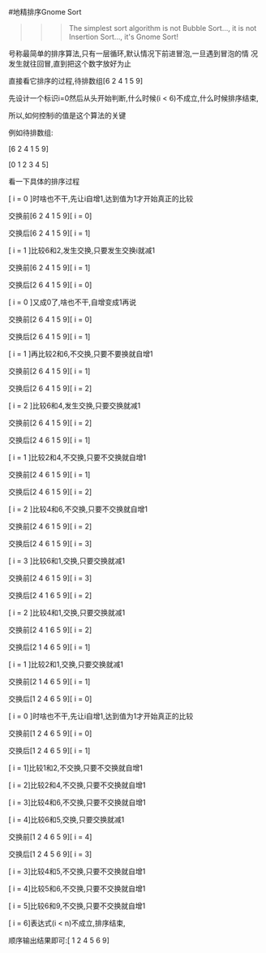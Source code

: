 #地精排序Gnome Sort

>>>The simplest sort algorithm is not Bubble Sort..., it is not Insertion
Sort..., it's Gnome Sort!

号称最简单的排序算法,只有一层循环,默认情况下前进冒泡,一旦遇到冒泡的情
况发生就往回冒,直到把这个数字放好为止

直接看它排序的过程,待排数组[6 2 4 1 5 9]

先设计一个标识i=0然后从头开始判断,什么时候(i < 6)不成立,什么时候排序结束,

所以,如何控制i的值是这个算法的关键

例如待排数组:

[6 2 4 1 5 9]

[0 1 2 3 4 5]

 

看一下具体的排序过程

[ i = 0 ]时啥也不干,先让i自增1,达到值为1才开始真正的比较

交换前[6 2 4 1 5 9][ i = 0]

交换后[6 2 4 1 5 9][ i = 1]

 

[ i = 1 ]比较6和2,发生交换,只要发生交换i就减1

交换前[6 2 4 1 5 9][ i = 1]

交换后[2 6 4 1 5 9][ i = 0]

 

[ i = 0 ]又成0了,啥也不干,自增变成1再说

交换前[2 6 4 1 5 9][ i = 0]

交换后[2 6 4 1 5 9][ i = 1]

 

[ i = 1 ]再比较2和6,不交换,只要不要换就自增1

交换前[2 6 4 1 5 9][ i = 1]

交换后[2 6 4 1 5 9][ i = 2]

 

[ i = 2 ]比较6和4,发生交换,只要交换就减1

交换前[2 6 4 1 5 9][ i = 2]

交换后[2 4 6 1 5 9][ i = 1]

 

[ i = 1 ]比较2和4,不交换,只要不交换就自增1

交换前[2 4 6 1 5 9][ i = 1]

交换后[2 4 6 1 5 9][ i = 2]

 

[ i = 2 ]比较4和6,不交换,只要不交换就自增1

交换前[2 4 6 1 5 9][ i = 2]

交换后[2 4 6 1 5 9][ i = 3]

 

[ i = 3 ]比较6和1,交换,只要交换就减1

交换前[2 4 6 1 5 9][ i = 3]

交换后[2 4 1 6 5 9][ i = 2]

 

[ i = 2 ]比较4和1,交换,只要交换就减1

交换前[2 4 1 6 5 9][ i = 2]

交换后[2 1 4 6 5 9][ i = 1]

 

[ i = 1 ]比较2和1,交换,只要交换就减1

交换前[2 1 4 6 5 9][ i = 1]

交换后[1 2 4 6 5 9][ i = 0]

 

[ i = 0 ]时啥也不干,先让i自增1,达到值为1才开始真正的比较

交换前[1 2 4 6 5 9][ i = 0]

交换后[1 2 4 6 5 9][ i = 1]

[ i = 1]比较1和2,不交换,只要不交换就自增1

[ i = 2]比较2和4,不交换,只要不交换就自增1

[ i = 3]比较4和6,不交换,只要不交换就自增1

[ i = 4]比较6和5,交换,只要交换就减1

交换前[1 2 4 6 5 9][ i = 4]

交换后[1 2 4 5 6 9][ i = 3]

[ i = 3]比较4和5,不交换,只要不交换就自增1

[ i = 4]比较5和6,不交换,只要不交换就自增1

[ i = 5]比较6和9,不交换,只要不交换就自增1

[ i = 6]表达式(i < n)不成立,排序结束,

顺序输出结果即可:[ 1 2 4 5 6 9]


